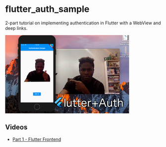 # flutter_auth_sample
2-part tutorial on implementing authentication in Flutter with a WebView and deep links.

![YouTube thumbnail](thumb.png)

## Videos
  * [Part 1 - Flutter Frontend](https://youtu.be/3p0AW88Y97s)

